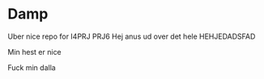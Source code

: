 Damp
====


Uber nice repo for I4PRJ PRJ6 Hej anus ud over det hele HEHJEDADSFAD


Min hest er nice


Fuck min dalla